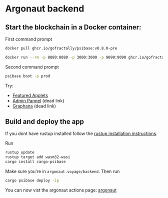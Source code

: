 # Argonaut backend

## Start the blockchain in a Docker container:

First command prompt
```bash
docker pull ghcr.io/gofractally/psibase:v0.8.0-pre

docker run --rm -p 8080:8080 -p 3000:3000 -p 9090:9090 ghcr.io/gofractally/psinode:v0.8.0-pre
```
Second command prompt
```bash
psibase boot -p prod
```
Try:
- [Featured Applets](http://psibase.127.0.0.1.sslip.io:8080/)
- [Admin Pannel](http://localhost:8080/#Dashboard) (dead link)
- [Graphana](http://localhost:3000/grafana/d/psinode-dashboard/psinode-dashboards?orgId=1&refresh=5s) (dead link)


## Build and deploy the app

If you dont have rustup installed follow the [rustup installation instructions](https://rustup.rs/). 

Run 
```bash
rustup update
rustup target add wasm32-wasi
cargo install cargo-psibase

```

Make sure you're in `argonaut.voyage/backend`. Then run 
```bash
cargo psibase deploy -ip
```

You can now vist the argonaut actions page: [argonaut](http://argonaut.psibase.127.0.0.1.sslip.io:8080/)


